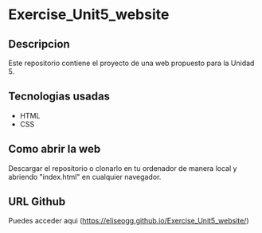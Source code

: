 # Exercise_Unit5_website

## Descripcion
Este repositorio contiene el proyecto de una web propuesto para la Unidad 5.

## Tecnologias usadas
- HTML
- CSS

## Como abrir la web
Descargar el repositorio o clonarlo en tu ordenador de manera local y abriendo "index.html" en cualquier navegador.

## URL  Github
Puedes acceder aqui (https://eliseogg.github.io/Exercise_Unit5_website/)
